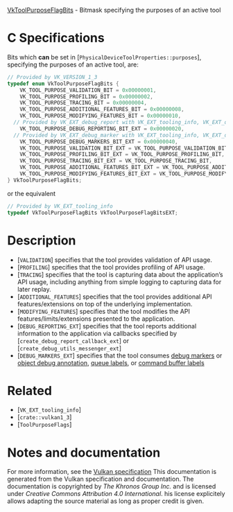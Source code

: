 [VkToolPurposeFlagBits](https://www.khronos.org/registry/vulkan/specs/1.3-extensions/man/html/VkToolPurposeFlagBits.html) - Bitmask specifying the purposes of an active tool

# C Specifications
Bits which  **can**  be set in
[`PhysicalDeviceToolProperties::purposes`], specifying the
purposes of an active tool, are:
```c
// Provided by VK_VERSION_1_3
typedef enum VkToolPurposeFlagBits {
    VK_TOOL_PURPOSE_VALIDATION_BIT = 0x00000001,
    VK_TOOL_PURPOSE_PROFILING_BIT = 0x00000002,
    VK_TOOL_PURPOSE_TRACING_BIT = 0x00000004,
    VK_TOOL_PURPOSE_ADDITIONAL_FEATURES_BIT = 0x00000008,
    VK_TOOL_PURPOSE_MODIFYING_FEATURES_BIT = 0x00000010,
  // Provided by VK_EXT_debug_report with VK_EXT_tooling_info, VK_EXT_debug_utils with VK_EXT_tooling_info
    VK_TOOL_PURPOSE_DEBUG_REPORTING_BIT_EXT = 0x00000020,
  // Provided by VK_EXT_debug_marker with VK_EXT_tooling_info, VK_EXT_debug_utils with VK_EXT_tooling_info
    VK_TOOL_PURPOSE_DEBUG_MARKERS_BIT_EXT = 0x00000040,
    VK_TOOL_PURPOSE_VALIDATION_BIT_EXT = VK_TOOL_PURPOSE_VALIDATION_BIT,
    VK_TOOL_PURPOSE_PROFILING_BIT_EXT = VK_TOOL_PURPOSE_PROFILING_BIT,
    VK_TOOL_PURPOSE_TRACING_BIT_EXT = VK_TOOL_PURPOSE_TRACING_BIT,
    VK_TOOL_PURPOSE_ADDITIONAL_FEATURES_BIT_EXT = VK_TOOL_PURPOSE_ADDITIONAL_FEATURES_BIT,
    VK_TOOL_PURPOSE_MODIFYING_FEATURES_BIT_EXT = VK_TOOL_PURPOSE_MODIFYING_FEATURES_BIT,
} VkToolPurposeFlagBits;
```
or the equivalent
```c
// Provided by VK_EXT_tooling_info
typedef VkToolPurposeFlagBits VkToolPurposeFlagBitsEXT;
```

# Description
- [`VALIDATION`] specifies that the tool provides validation of API usage.
- [`PROFILING`] specifies that the tool provides profiling of API usage.
- [`TRACING`] specifies that the tool is capturing data about the application’s API usage, including anything from simple logging to capturing data for later replay.
- [`ADDITIONAL_FEATURES`] specifies that the tool provides additional API features/extensions on top of the underlying implementation.
- [`MODIFYING_FEATURES`] specifies that the tool modifies the API features/limits/extensions presented to the application.
- [`DEBUG_REPORTING_EXT`] specifies that the tool reports additional information to the application via callbacks specified by [`create_debug_report_callback_ext`] or [`create_debug_utils_messenger_ext`]
- [`DEBUG_MARKERS_EXT`] specifies that the tool consumes [debug markers](https://www.khronos.org/registry/vulkan/specs/1.3-extensions/html/vkspec.html#debugging-debug-markers) or [object debug annotation](https://www.khronos.org/registry/vulkan/specs/1.3-extensions/html/vkspec.html#debugging-object-debug-annotation), [queue labels](https://www.khronos.org/registry/vulkan/specs/1.3-extensions/html/vkspec.html#debugging-queue-labels), or [command buffer labels](https://www.khronos.org/registry/vulkan/specs/1.3-extensions/html/vkspec.html#debugging-command-buffer-labels)

# Related
- [`VK_EXT_tooling_info`]
- [`crate::vulkan1_3`]
- [`ToolPurposeFlags`]

# Notes and documentation
For more information, see the [Vulkan specification](https://www.khronos.org/registry/vulkan/specs/1.3-extensions/html/vkspec.html)
This documentation is generated from the Vulkan specification and documentation.
The documentation is copyrighted by *The Khronos Group Inc.* and is licensed under *Creative Commons Attribution 4.0 International*.
his license explicitely allows adapting the source material as long as proper credit is given.
        